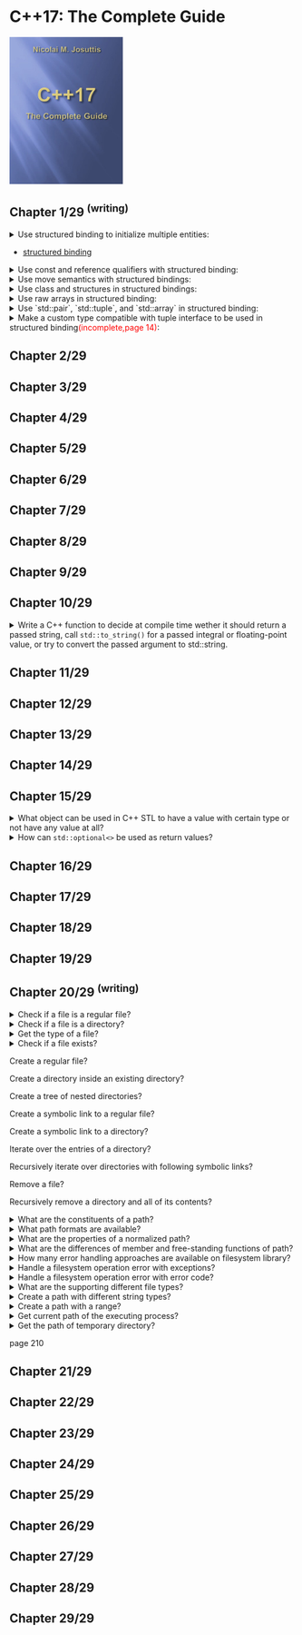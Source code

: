 # C++17: The Complete Guide

<img alt="9783967300178" src="covers/9783967300178.jpg" width="200"/>

## Chapter 1/29 <sup>(writing)</sup>

<details>
<summary>Use structured binding to initialize multiple entities:</summary>

```cpp
#include <iostream>
#include <map>

int main()
{
    std::map<int, char const*> letters;
    letters.insert({0, "first"});
    letters.insert({1, "second"});
    letters.insert({2, "third"});

    for (const auto& [index, letter]: letters)
        std::cout << index << ": " << letter << "\n";
}
```
</details>

* [structured binding](https://en.cppreference.com/w/cpp/language/structured_binding "cpp/language/structured_binding")

<details>
<summary>Use const and reference qualifiers with structured binding:</summary>

```cpp
struct some_data
{
    int age;
    char const* name;
};

int main()
{
    some_data personal_data{27, "Brian"};

    auto const& [a1, n1] = personal_data; // const reference
    auto const [a2, n2] = personal_data; // const
    auto& [a3, n3] = personal_data; // non-const reference
    auto [a4, n4] = personal_data; // copy
}
```
</details>

<details>
<summary>Use move semantics with structured bindings:</summary>

```cpp
#include <string>

struct some_data
{
    std::string text;
};

int main()
{
    some_data data{"long text"};

    // entity is rvalue reference to data.text
    auto&& [rv_text] = std::move(data);

    // new entity stole the membership of value from data.text
    std::string text = std::move(rv_text);

    // rv_text and data.text no longer hold values
}
```
</details>

<details>
<summary>Use class and structures in structured bindings:</summary>

* All non-static data members must be members of the same class definition.

```cpp
struct A
{
    int a = 1;
    int b = 2;
};

struct B : A
{
};

struct C : A
{
    int c = 3;
};

int main()
{
    auto [x, y] = B{};
    auto [i, j, k] = C{}; // ERROR
}
```
</details>

<details>
<summary>Use raw arrays in structured binding:</summary>

* For an array passed as argument, this is not possible because it decays to the corresponding pointer type.

```cpp
int main()
{
    int array[] = {1,2,3};
    auto [i, j, k] = array;
}
```
</details>

<details>
<summary>Use `std::pair`, `std::tuple`, and `std::array` in structured binding:</summary>

```cpp
#include <utility>
#include <string>
#include <tuple>
#include <array>

int main()
{
    std::array<int, 3> coordinates{1,0,1};
    auto [x, y, z] = coordinates;

    std::pair<int, std::string> letter{1, "some text"};
    auto& [index, text] = letter;

    std::tuple<long, std::string> book{9783967300178, "C++17: The Complete Guide"};
    auto const& [isbn, title] = book;
}
```
</details>

<details>
<summary>Make a custom type compatible with tuple interface to be used in structured binding<span style="color:red">(incomplete,page 14)</span>:</summary>

```cpp
```
</details>

## Chapter 2/29
## Chapter 3/29
## Chapter 4/29
## Chapter 5/29
## Chapter 6/29
## Chapter 7/29
## Chapter 8/29
## Chapter 9/29
## Chapter 10/29

<details>
<summary>Write a C++ function to decide at compile time wether it should return a passed string, call <code>std::to_string()</code> for a passed integral or floating-point value, or try to convert the passed argument to std::string.</summary>

> ```cpp
> ``````

> Origins:
> - C++17: The Complete Guide - Chapter 10

> References:
---
</details>

## Chapter 11/29
## Chapter 12/29
## Chapter 13/29
## Chapter 14/29
## Chapter 15/29

<details>
<summary>What object can be used in C++ STL to have a value with certain type or not have any value at all?</summary>

> `std::optional<>` model a nullable instance of an arbitrary type.
>
> ```cpp
> #include <optional>
>
> std::optional<int> oi{42};
> int i{*oi}; // 42
> ``````

> Origin: 15.1

> References:
---
</details>

<details>
<summary>How can <code>std::optional<></code> be used as return values?</summary>

> ```cpp
#include <optional>
#include <string_view>

std::optional<int> asInt(const std::string_view s)
{
    try
    {
        return std::stoi(s);
    }
    catch (...)
    {
        return std::nullopt;
    }
}

asInt("42");           // std::optional<int>(42)
asInt("077");          // std::optional<int>(42)
asInt("forty two");    // std::nullopt
asInt("0x33");         // std::optional<int>(42)
> ``````

> Origin: 15.1.1

> References:
---
</details>

## Chapter 16/29
## Chapter 17/29
## Chapter 18/29
## Chapter 19/29
## Chapter 20/29 <sup>(writing)</sup>

<details>
<summary>Check if a file is a regular file?</summary>

> ```cpp
> #include <iostream>
> #include <iomanip>
> #include <filesystem>
>
> int main()
> {
>     std::filesystem::path file{"/etc/passwd"};
>     std::cout << std::boolalpha << std::filesystem::is_regular_file(file) << std::endl;
> }
> ``````

> Origins:
> - C++17: The Complete Guide - Chapter 20

> References:
---
</details>

<details>
<summary>Check if a file is a directory?</summary>

> ```cpp
> #include <iostream>
> #include <iomanip>
> #include <filesystem>
>
> int main()
> {
>     std::filesystem::path directory{"/etc/default/"};
>     std::cout << std::boolalpha << std::filesystem::is_directory(directory) << std::endl;
> }
> ``````

> Origins:
> - C++17: The Complete Guide - Chapter 20

> References:
---
</details>

<details>
<summary>Get the type of a file?</summary>

> ```cpp
> #include <iostream>
> #include <filesystem>
>
> int main()
> {
>     std::filesystem::path file{"/etc/passwd"};
>     std::filesystem::file_status status{std::filesystem::status(file)};
>     std::cout << "file type: ";
>     switch (status.type())
>     {
>         using std::filesystem::file_type;
>         case (file_type::regular):      std::cout << "regular"; break;
>         case (file_type::directory):    std::cout << "directory"; break;
>         case (file_type::block):        std::cout << "block"; break;
>         case (file_type::character):    std::cout << "char"; break;
>         case (file_type::symlink):      std::cout << "symlink"; break;
>         case (file_type::socket):       std::cout << "socket"; break;
>         case (file_type::fifo):         std::cout << "fifo"; break;
>         case (file_type::not_found):    std::cout << "not found"; break;
>         case (file_type::unknown):      std::cout << "unknown"; break;
>         case (file_type::none):         std::cout << "none"; break;
>     }
>     std::cout << "\n";
> }
> ``````

> Origins:
> - C++17: The Complete Guide - Chapter 20

> References:
---
</details>

<details>
<summary>Check if a file exists?</summary>

> ```cpp
> #include <iostream>
> #include <iomanip>
> #include <filesystem>
>
> int main()
> {
>     std::filesystem::path existing_file{"/dev/random"};
>     std::filesystem::path non_existing_file{"/dev/none"};
>     std::cout << std::boolalpha << std::filesystem::exists(existing_file) << "\n";
>     std::cout << std::boolalpha << std::filesystem::exists(non_existing_file) << "\n";
> }
> ``````

> Origins:
> - C++17: The Complete Guide - Chapter 20

> References:
---
</details>

Create a regular file?

Create a directory inside an existing directory?

Create a tree of nested directories?

Create a symbolic link to a regular file?

Create a symbolic link to a directory?

Iterate over the entries of a directory?

Recursively iterate over directories with following symbolic links?

Remove a file?

Recursively remove a directory and all of its contents?

<details>
<summary>What are the constituents of a path?</summary>

> It consists of an optional *root name*, an optional *root directory*, and a
> sequence of filenames separated by *directory separators*.
>
> `[root name] [root directory] [filenames]`

> Origins:
> - C++17: The Complete Guide - Chapter 20

> References:
---
</details>

<details>
<summary>What path formats are available?</summary>

> The path can be **relative**, so that the file location depends on the current directory, or **absolute**.
>
> Two formats are possible for path objects:
>
> - A generic format, which is portable.
> - A native format, which is specific to the underlying file system.
>
> On POSIX compliant operating systems there is not difference between the
> generic and the native format. On Windows the generic format `/tmp/note.txt`
> is a valid native format besides `\tmp\note.txt` which is also supported are
> two native versions of the same path.
>
> The generic path format is as follows:
>
> `[root name] [root directory] [relative path]`
>
> - The optional root name is implementation specific (e.g. `//host` on POSIX systems, `C:` on WIndows systems)
> - The optional root root directory is a directory separator
> - The relative path is a sequence of file names separated by directory separators

> Origins:
> - C++17: The Complete Guide - Chapter 20

> References:
---
</details>

<details>
<summary>What are the properties of a normalized path?</summary>

> In a normalized path:
>
> - Filenames are separated only by a single preferred directory separator.
> - The filename `.` is not used unless the whole path is nothing but `.`.
> - The filename does not contain `..` filenames unless they are at the
>   beginning of a relative path.
> - The path only ends with a directory separator if the trailing filename is a
>   directory with a name other than `.` or `..`.

> Origins:
> - C++17: The Complete Guide - Chapter 20

> References:
---
</details>

<details>
<summary>What are the differences of member and free-standing functions of path?</summary>

> The filesystem library provides several functions, which can be both member
> and free-standing functions. **Member** functions are cheap because they are
> pure lexical operations that do not take the actual filesystem into account,
> so that no operating system calls are necessary, e.g. `mypath.is_absolute()`.
> **Free-standing** functions on the other hand are expensive, because they
> usually take the actual filesystem into account, e.g. `equivalent(path1,
> path2)`. Sometimes, the filesystem library provides the same functionality
> operating both lexically and by the actual filesystem into account, e.g.
> `path1.lexically_relative(path2)`.
>
> Because of **Argument Dependent Lookup (ADL)** usually we don't have to
> specify the full namespace `std::filesystem` when calling free-standing
> filesystem functions.
>
> ```cpp
> create_directory(std::filesystem::path{"/tmp/notes"}); // OK
> remove(std::filesystem::path{"/tmp/note.txt"}); // OK
>
> std::filesystem::create_directory("/tmp/note.txt"); // OK
> std::filesystem::remove("/tmp/note.txt"); // OK
>
> create_directory("/tmp/notes"); // ERROR
> remove("/tmp/note.txt"); // OOPS: calls C function remove()
> ``````

> Origins:
> - C++17: The Complete Guide - Chapter 20

> References:
---
</details>

<details>
<summary>How many error handling approaches are available on filesystem library?</summary>

> Because dealing with exception is not always appropriate, the filesystem
> library uses a mixed approach when dealing with the filesystem.
>
> Filesystem operations usually have two overloads for each operation.
>
> - By default, the operations throw `std::filesystem_error` exceptions on errors.
> - By passing an additional out parameter, an error code can be used instead.

> Origins:
> - C++17: The Complete Guide - Chapter 20

> References:
---
</details>

<details>
<summary>Handle a filesystem operation error with exceptions?</summary>

> ```cpp
> #include <iostream>
> #include <filesystem>
>
> int main()
> {
>     try
>     {
>         std::filesystem::create_directory("/tmp/");
>     }
>     catch (std::filesystem::filesystem_error const& exp)
>     {
>         std::cerr << exp.path1() << ": " << exp.what() << std::endl;
>     }
> }
> ``````

> Origins:
> - C++17: The Complete Guide - Chapter 20

> References:
---
</details>

<details>
<summary>Handle a filesystem operation error with error code?</summary>

> ```cpp
> #include <iostream>
> #include <filesystem>
>
> int main()
> {
>     std::error_code ec;
>     std::filesystem::create_directory("/tmp/", ec);
>     if (ec)
>     {
>         std::cerr << ec.message() << std::endl;
>     }
>
>     if (ec == std::errc::read_only_file_system)
>     {
>         std::cerr << "directory is read only\n";
>     }
> }
> ``````

> Origins:
> - C++17: The Complete Guide - Chapter 20

> References:
---
</details>

<details>
<summary>What are the supporting different file types?</summary>

> The standard filesystem library defines an enumeration type `file_type`,
> which is standardized to have the following values:
>
> ```cpp
> namespace std::filesystem
> {
>     enum class file_type
>     {
>         regular, directory, symlink,
>         block, character, fifo, socket,
>         ...
>         none, not_found, unknown
>     };
> }
> ``````

> Origins:
> - C++17: The Complete Guide - Chapter 20

> References:
---
</details>

<details>
<summary>Create a path with different string types?</summary>

> ```cpp
> #include <string>
> #include <filesystem>
>
> using namespace std::string_literals;
>
> std::filesystem::path{"/dev/null"s};    // std::string
> std::filesystem::path{L"/dev/null"s};   // std::wstring
> std::filesystem::path{u8"/dev/null"s};  // std::u8string
> std::filesystem::path{u16"/dev/null"s}; // std::u16string
> std::filesystem::path{u32"/dev/null"s}; // std::u32string
> ``````

> Origins:
> - C++17: The Complete Guide - Chapter 20

> References:
---
</details>

<details>
<summary>Create a path with a range?</summary>

> ```cpp
> #include <string>
> #include <filesystem>
>
> std::string filename{"/dev/random"};
> std::filesystem::path{filename.begin(), filename.end()};
> ``````

> Origins:
> - C++17: The Complete Guide - Chapter 20

> References:
---
</details>

<details>
<summary>Get current path of the executing process?</summary>

> Note that `current_path()` is an expensive operation because it is based on
> operating system calls.
>
> ```cpp
> #include <filesystem>
>
> auto working_directory{std::filesystem::current_path()};
> ``````

> Origins:
> - C++17: The Complete Guide - Chapter 20

> References:
---
</details>

<details>
<summary>Get the path of temporary directory?</summary>

> ```cpp
> #include <filesystem>
>
> auto temp{std::filesystem::temp_directory_path()};
> ``````

> Origins:
> - C++17: The Complete Guide - Chapter 20

> References:
---
</details>

page 210

## Chapter 21/29
## Chapter 22/29
## Chapter 23/29
## Chapter 24/29
## Chapter 25/29
## Chapter 26/29
## Chapter 27/29
## Chapter 28/29
## Chapter 29/29
